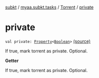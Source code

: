 [subkt](../../index.md) / [myaa.subkt.tasks](../index.md) / [Torrent](index.md) / [private](./private.md)

# private

`val private: `[`Property`](https://docs.gradle.org/current/javadoc/org/gradle/api/provider/Property.html)`<`[`Boolean`](https://kotlinlang.org/api/latest/jvm/stdlib/kotlin/-boolean/index.html)`>` [(source)](https://github.com/Myaamori/SubKt/blob/0.1.19/src/main/kotlin/myaa/subkt/tasks/tasks.kt#L675)

If true, mark torrent as private. Optional.

**Getter**

If true, mark torrent as private. Optional.

